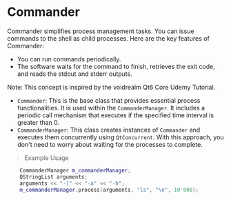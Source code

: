 # Commander
Commander simplifies process management tasks. 
You can issue commands to the shell as child processes. 
Here are the key features of Commander:
- You can run commands periodically.
- The software waits for the command to finish, retrieves the exit code, and reads the stdout and stderr outputs.

Note: This concept is inspired by the voidrealm Qt6 Core Udemy Tutorial.

- `Commander`: This is the base class that provides essential process functionalities. It is used within the `CommanderManager`. It includes a periodic call mechanism that executes if the specified time interval is greater than 0.
- `CommanderManager`: This class creates instances of `Commander` and executes them concurrently using `QtConcurrent`. With this approach, you don't need to worry about waiting for the processes to complete.

> Example Usage

```cpp
    CommanderManager m_commanderManager;
    QStringList arguments;
    arguments << "-l" << "-a" << "-h";
    m_commanderManager.process(arguments, "ls", "\n", 10'000);
```
